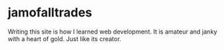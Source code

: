 # jamofalltrades
Writing this site is how I learned web development. It is amateur and janky with a heart of gold. Just like its creator.
